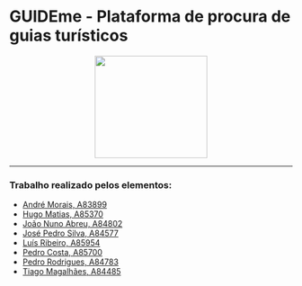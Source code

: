 # GUIDEme - Plataforma de procura de guias turísticos

<p align="center">
   <img width="200" height="182" src="https://upload.wikimedia.org/wikipedia/commons/9/93/EEUMLOGO.png">
</p>

---

### Trabalho realizado pelos elementos:

- [André Morais, A83899](https://github.com/Demorales1998)
- [Hugo Matias, A85370](https://github.com/Nysero)
- [João Nuno Abreu, A84802](https://github.com/JoaoNunoAbreu)
- [José Pedro Silva, A84577](https://github.com/PedroSilva9)
- [Luís Ribeiro, A85954](https://github.com/luis1ribeiro)
- [Pedro Costa, A85700](https://github.com/pCosta99)
- [Pedro Rodrigues, A84783](https://github.com/pedrordgs)
- [Tiago Magalhães, A84485](https://github.com/TiagoMag)
